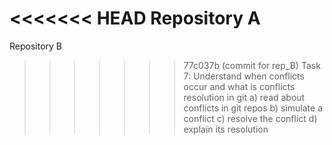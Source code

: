<<<<<<< HEAD
Repository A
=======
Repository B
>>>>>>> 77c037b (commit for rep_B)
Task 7: Understand when conflicts occur and what is conflicts resolution in git
a) read about conflicts in git repos
b) simulate a conflict
c) resolve the conflict
d) explain its resolution


